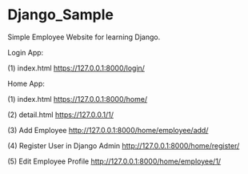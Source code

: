 # Django_Sample
Simple Employee Website for learning Django.

Login App:

(1) index.html
https://127.0.0.1:8000/login/

Home App:

(1) index.html
https://127.0.0.1:8000/home/

(2) detail.html
https://127.0.0.1/1/

(3) Add Employee
http://127.0.0.1:8000/home/employee/add/

(4) Register User in Django Admin
http://127.0.0.1:8000/home/register/

(5) Edit Employee Profile
http://127.0.0.1:8000/home/employee/1/
